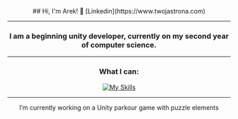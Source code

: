 <center>
## Hi, I'm Arek! 👋
[Linkedin](https://www.twojastrona.com)

---
### I am a beginning unity developer, currently on my second year of computer science.
---
### What I can:
[![My Skills](https://skillicons.dev/icons?i=cs,rider,unity,java,idea,blender,ps)](https://skillicons.dev)

---
I’m currently working on a Unity parkour game with puzzle elements
</center>
